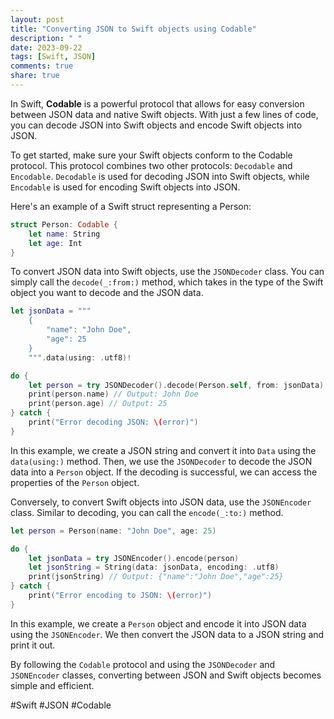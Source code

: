 ```yaml
---
layout: post
title: "Converting JSON to Swift objects using Codable"
description: " "
date: 2023-09-22
tags: [Swift, JSON]
comments: true
share: true
---
```


In Swift, **Codable** is a powerful protocol that allows for easy conversion between JSON data and native Swift objects. With just a few lines of code, you can decode JSON into Swift objects and encode Swift objects into JSON.

To get started, make sure your Swift objects conform to the Codable protocol. This protocol combines two other protocols: `Decodable` and `Encodable`. `Decodable` is used for decoding JSON into Swift objects, while `Encodable` is used for encoding Swift objects into JSON.

Here's an example of a Swift struct representing a Person:

```swift
struct Person: Codable {
    let name: String
    let age: Int
}
```

To convert JSON data into Swift objects, use the `JSONDecoder` class. You can simply call the `decode(_:from:)` method, which takes in the type of the Swift object you want to decode and the JSON data.

```swift
let jsonData = """
    {
        "name": "John Doe",
        "age": 25
    }
    """.data(using: .utf8)!

do {
    let person = try JSONDecoder().decode(Person.self, from: jsonData)
    print(person.name) // Output: John Doe
    print(person.age) // Output: 25
} catch {
    print("Error decoding JSON: \(error)")
}
```

In this example, we create a JSON string and convert it into `Data` using the `data(using:)` method. Then, we use the `JSONDecoder` to decode the JSON data into a `Person` object. If the decoding is successful, we can access the properties of the `Person` object.

Conversely, to convert Swift objects into JSON data, use the `JSONEncoder` class. Similar to decoding, you can call the `encode(_:to:)` method.

```swift
let person = Person(name: "John Doe", age: 25)

do {
    let jsonData = try JSONEncoder().encode(person)
    let jsonString = String(data: jsonData, encoding: .utf8)
    print(jsonString) // Output: {"name":"John Doe","age":25}
} catch {
    print("Error encoding to JSON: \(error)")
}
```

In this example, we create a `Person` object and encode it into JSON data using the `JSONEncoder`. We then convert the JSON data to a JSON string and print it out.

By following the `Codable` protocol and using the `JSONDecoder` and `JSONEncoder` classes, converting between JSON and Swift objects becomes simple and efficient.

#Swift #JSON #Codable